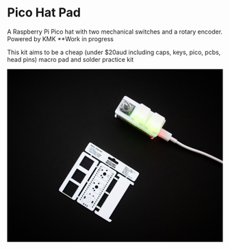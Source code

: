 # Pico Hat Pad
A Raspberry Pi Pico hat with two mechanical switches and a rotary encoder. Powered by KMK
**Work in progress 

This kit aims to be a cheap (under $20aud including caps, keys, pico, pcbs, head pins) macro pad and solder practice kit

![alt text](https://github.com/nataliethenerd/picohatpad/blob/0d090fafd6f77bb56b488985600c669083d9b0a3/IMG_1465.jpg)
